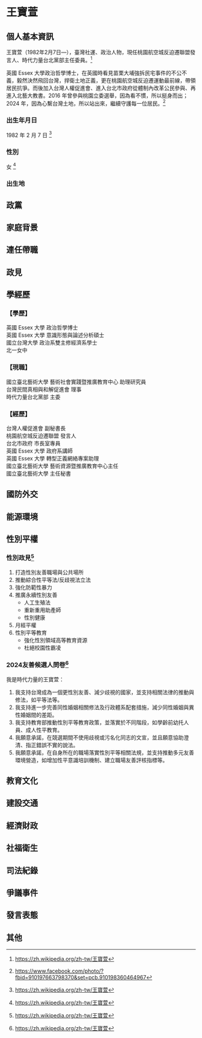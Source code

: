 # 王寶萱

## 個人基本資訊

王寶萱（1982年2月7日—），臺灣社運、政治人物，現任桃園航空城反迫遷聯盟發言人、時代力量台北黨部主任委員。[^1]

英國 Essex 大學政治哲學博士，在英國時看見苗栗大埔強拆民宅事件的不公不義，毅然決然飛回台灣，捍衛土地正義，更在桃園航空城反迫遷運動最前線，帶領居民抗爭。而後加入台灣人權促進會、進入台北市政府從體制內改革公民參與、再進入北藝大教書。2016 年曾參與桃園立委選舉，因為看不慣，所以挺身而出；2024 年，因為心繫台灣土地，所以站出來，繼續守護每一位居民。[^2]

[^2]: https://www.facebook.com/photo/?fbid=910197663798370&set=pcb.910198360464967

### 出生年月日

1982 年 2 月 7 日 [^1]

### 性別

女 [^1]

### 出生地

[^1]: https://zh.wikipedia.org/zh-tw/王寶萱

## 政黨

## 家庭背景

## 連任帶職

## 政見

## 學經歷

### 【學歷】
英國 Essex 大學 政治哲學博士
<br>
英國 Essex 大學 意識形態與論述分析碩士
<br>
國立台灣大學 政治系雙主修經濟系學士
<br>
北一女中

### 【現職】
國立臺北藝術大學 藝術社會實踐暨推廣教育中心 助理研究員
<br>
台灣民間真相與和解促進會 理事
<br>
時代力量台北黨部 主委

### 【經歷】
台灣人權促進會 副秘書長
<br>
桃園航空城反迫遷聯盟 發言人
<br>
台北市政府  市長室專員
<br>
英國 Essex 大學 政府系講師
<br>
英國 Essex 大學 轉型正義網絡專案助理
<br>
國立臺北藝術大學 藝術資源暨推廣教育中心主任
<br>
國立臺北藝術大學 主任秘書

## 國防外交

## 能源環境

## 性別平權

### 性別政見[^1]

1. 打造性別友善職場與公共場所
1. 推動綜合性平等法/反歧視法立法
1. 強化防範性暴力
1. 推廣永續性別友善
    - 人工生殖法
    - 重新重用助產師
    - 性別健康
1. 月經平權
1. 性別平等教育
    - 強化性別領域高等教育資源
    - 杜絕校園性霸凌

### 2024友善候選人問卷[^1]

我是時代力量的王寶萱：

1. 我支持台灣成為一個更性別友善、減少歧視的國家，並支持相關法律的推動與修法，如平等法等。
1. 我支持進一步完善同性婚姻相關修法及行政體系配套措施，減少同性婚姻與異性婚姻間的差距。
1. 我支持教育部推動性別平等教育政策，並落實於不同階段，如學齡前幼托人員、成人性平教育。
1. 我願意承諾，在競選期間不使用歧視或污名化同志的文宣，並且願意協助澄清、指正錯誤不實的說法。
1. 我願意承諾，在自身所在的職場落實性別平等相關法規，並支持推動多元友善環境營造，如增加性平意識培訓機制、建立職場友善評核指標等。

[^1]: https://pridewatch.tw/candidate/baohsuannpp

## 教育文化

## 建設交通

## 經濟財政

## 社福衛生

## 司法紀錄

## 爭議事件

## 發言表態

## 其他
